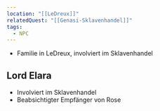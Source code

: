 ```yaml
---
location: "[[LeDreux]]"
relatedQuest: "[[Genasi-Sklavenhandel]]"
tags:
  - NPC
---
```

- Familie in LeDreux, involviert im Sklavenhandel
## Lord Elara
- Involviert im Sklavenhandel
- Beabsichtigter Empfänger von Rose